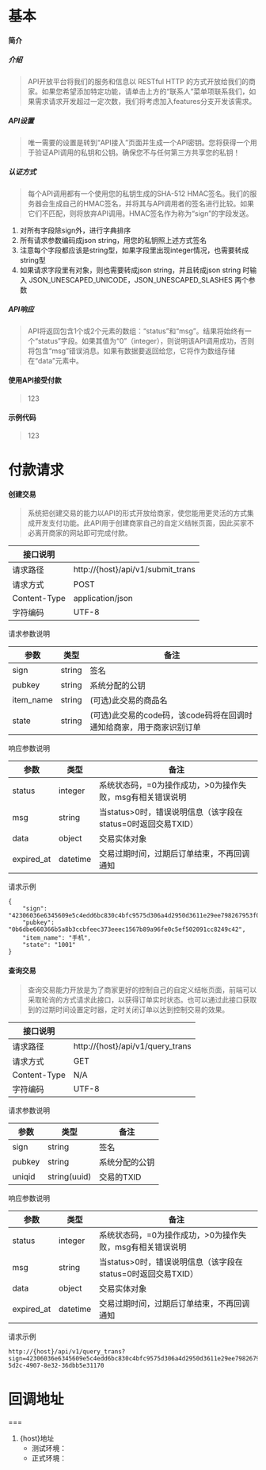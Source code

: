 # 基本

#### 简介
##### 介绍
> API开放平台将我们的服务和信息以 RESTful HTTP 的方式开放给我们的商家。如果您希望添加特定功能，请单击上方的“联系人”菜单项联系我们，如果需求请求开发超过一定次数，我们将考虑加入features分支开发该需求。
##### API设置
> 唯一需要的设置是转到“API接入”页面并生成一个API密钥。您将获得一个用于验证API调用的私钥和公钥。确保您不与任何第三方共享您的私钥！
##### 认证方式
> 每个API调用都有一个使用您的私钥生成的SHA-512 HMAC签名。我们的服务器会生成自己的HMAC签名，并将其与API调用者的签名进行比较。如果它们不匹配，则将放弃API调用。HMAC签名作为称为“sign”的字段发送。

1. 对所有字段除sign外，进行字典排序
2. 所有请求参数编码成json string，用您的私钥照上述方式签名
3. 注意每个字段都应该是string型，如果字段里出现integer情况，也需要转成string型
4. 如果请求字段里有对象，则也需要转成json string，并且转成json string 时输入 JSON_UNESCAPED_UNICODE，JSON_UNESCAPED_SLASHES 两个参数

##### API响应
> API将返回包含1个或2个元素的数组：“status”和“msg”。结果将始终有一个“status”字段。如果其值为“0”（integer），则说明该API调用成功，否则将包含“msg”错误消息。如果有数据要返回给您，它将作为数组存储在“data”元素中。

#### 使用API接受付款
> 123
#### 示例代码
> 123

# 付款请求

#### 创建交易

> 系统把创建交易的能力以API的形式开放给商家，使您能用更灵活的方式集成开发支付功能。此API用于创建商家自己的自定义结帐页面，因此买家不必离开商家的网站即可完成付款。

| 接口说明 | |
| ------------ | ------------ |
| 请求路径 | http://{host}/api/v1/submit_trans |
| 请求方式 | POST |
| Content-Type | application/json |
| 字符编码 | UTF-8 |

请求参数说明

| 参数 | 类型 | 备注 |
| ------------ | ------------ | ------------ |
| sign | string | 签名 |
| pubkey | string | 系统分配的公钥 |
| item_name | string | (可选)此交易的商品名 |
| state | string | (可选)此交易的code码，该code码将在回调时通知给商家，用于商家识别订单 |

响应参数说明

| 参数 | 类型 | 备注 |
| ------------ | ------------ | ------------ |
| status | integer | 系统状态码，=0为操作成功，>0为操作失败，msg有相关错误说明 |
| msg | string | 当status>0时，错误说明信息（该字段在status=0时返回交易TXID）|
| data | object | 交易实体对象 |
| expired_at | datetime | 交易过期时间，过期后订单结束，不再回调通知 |

请求示例

```
{
	"sign": "42306036e6345609e5c4edd6bc830c4bfc9575d306a4d2950d3611e29ee798267953f010cba0f7471842c0f27e83e59018ea01c345f82be07c3e5f148c822dbc",
	"pubkey": "0b6dbe660366b5a8b3ccbfeec373eeec1567b89a96fe0c5ef502091cc8249c42",
	"item_name": "手机",
	"state": "1001"
}
```

#### 查询交易

> 查询交易能力开放是为了商家更好的控制自己的自定义结帐页面，前端可以采取轮询的方式请求此接口，以获得订单实时状态。也可以通过此接口获取到的过期时间设置定时器，定时关闭订单以达到控制交易的效果。

| 接口说明 | |
| ------------ | ------------ |
| 请求路径 | http://{host}/api/v1/query_trans |
| 请求方式 | GET |
| Content-Type | N/A |
| 字符编码 | UTF-8 |


请求参数说明

| 参数 | 类型 | 备注 |
| ------------ | ------------ | ------------ |
| sign | string | 签名 |
| pubkey | string | 系统分配的公钥 |
| uniqid | string(uuid) | 交易的TXID |

响应参数说明

| 参数 | 类型 | 备注 |
| ------------ | ------------ | ------------ |
| status | integer | 系统状态码，=0为操作成功，>0为操作失败，msg有相关错误说明 |
| msg | string | 当status>0时，错误说明信息（该字段在status=0时返回交易TXID）|
| data | object | 交易实体对象 |
| expired_at | datetime | 交易过期时间，过期后订单结束，不再回调通知 |

请求示例

```
http://{host}/api/v1/query_trans?sign=42306036e6345609e5c4edd6bc830c4bfc9575d306a4d2950d3611e29ee798267953f010cba0f7471842c0f27e83e59018ea01c345f82be07c3e5f148c822dbc&pubkey=0b6dbe660366b5a8b3ccbfeec373eeec1567b89a96fe0c5ef502091cc8249c42&uniqid=3a6765db-5d2c-4907-8e32-36dbb5e31170
```



# 回调地址

===
1. {host}地址
	- 测试环境：
	- 正式环境：
